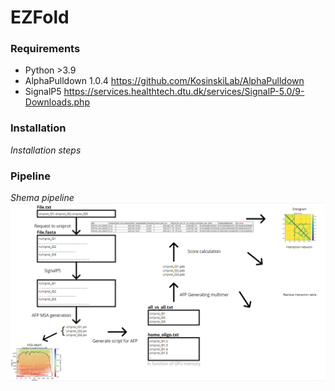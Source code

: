 # EZFold

### Requirements

- Python >3.9
- AlphaPulldown 1.0.4 https://github.com/KosinskiLab/AlphaPulldown
- SignalP5 https://services.healthtech.dtu.dk/services/SignalP-5.0/9-Downloads.php

### Installation

*Installation steps*

### Pipeline
 
*Shema pipeline*
![Pipeline](Pipeline.PNG)
